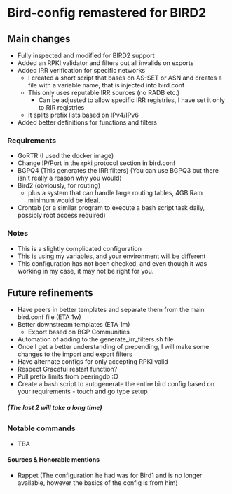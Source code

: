 # Bird-config remastered for BIRD2

## Main changes 
- Fully inspected and modified for BIRD2 support
- Added an RPKI validator and filters out all invalids on exports
- Added IRR verification for specific networks
  - I created a short script that bases on AS-SET or ASN and creates a file with a variable name, that is injected into bird.conf
  - This only uses reputable IRR sources (no RADB etc.)
    - Can be adjusted to allow specific IRR registries, I have set it only to RIR registries
  - It splits prefix lists based on IPv4/IPv6
- Added better definitions for functions and filters

### Requirements
- GoRTR (I used the docker image)
 - Change IP/Port in the rpki protocol section in bird.conf
- BGPQ4 (This generates the IRR filters) (You can use BGPQ3 but there isn't really a reason why you would)
- Bird2 (obviously, for routing)
  - plus a system that can handle large routing tables, 4GB Ram minimum would be ideal.
- Crontab (or a similar program to execute a bash script task daily, possibly root access required)

### Notes
- This is a slightly complicated configuration
- This is using my variables, and your environment will be different
- This configuration has not been checked, and even though it was working in my case, it may not be right for you.

## Future refinements
- Have peers in better templates and separate them from the main bird.conf file (ETA 1w)
- Better downstream templates (ETA 1m)
  - Export based on BGP Communities
- Automation of adding to the generate_irr_filters.sh file
- Once I get a better understanding of prepending, I will make some changes to the import and export filters
- Have alternate configs for only accepting RPKI valid
- Respect Graceful restart function?
- Pull prefix limits from peeringdb :O
- Create a bash script to autogenerate the entire bird config based on your requirements - touch and go type setup
##### (The last 2 will take a long time)
##
### Notable commands
- TBA

#### Sources & Honorable mentions
- Rappet (The configuration he had was for Bird1 and is no longer available, however the basics of the config is from him)
